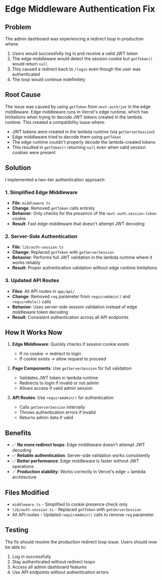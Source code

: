# Edge Middleware Authentication Fix

## Problem
The admin dashboard was experiencing a redirect loop in production where:
1. Users would successfully log in and receive a valid JWT token
2. The edge middleware would detect the session cookie but `getToken()` would return `null`
3. This caused a redirect back to `/login` even though the user was authenticated
4. The loop would continue indefinitely

## Root Cause
The issue was caused by using `getToken` from `next-auth/jwt` in the edge middleware. Edge middleware runs in Vercel's edge runtime, which has limitations when trying to decode JWT tokens created in the lambda runtime. This created a compatibility issue where:

- JWT tokens were created in the lambda runtime (via `getServerSession`)
- Edge middleware tried to decode them using `getToken` 
- The edge runtime couldn't properly decode the lambda-created tokens
- This resulted in `getToken()` returning `null` even when valid session cookies were present

## Solution
I implemented a two-tier authentication approach:

### 1. Simplified Edge Middleware
- **File**: `middleware.ts`
- **Change**: Removed `getToken` calls entirely
- **Behavior**: Only checks for the *presence* of the `next-auth.session-token` cookie
- **Result**: Fast edge middleware that doesn't attempt JWT decoding

### 2. Server-Side Authentication
- **File**: `lib/auth-session.ts`
- **Change**: Replaced `getToken` with `getServerSession`
- **Behavior**: Performs full JWT validation in the lambda runtime where it works reliably
- **Result**: Proper authentication validation without edge runtime limitations

### 3. Updated API Routes
- **Files**: All API routes in `app/api/`
- **Change**: Removed `req` parameter from `requireAdmin()` and `requireRole()` calls
- **Behavior**: Uses server-side session validation instead of edge middleware token decoding
- **Result**: Consistent authentication across all API endpoints

## How It Works Now

1. **Edge Middleware**: Quickly checks if session cookie exists
   - If no cookie → redirect to login
   - If cookie exists → allow request to proceed

2. **Page Components**: Use `getServerSession` for full validation
   - Validates JWT token in lambda runtime
   - Redirects to login if invalid or not admin
   - Allows access if valid admin session

3. **API Routes**: Use `requireAdmin()` for authentication
   - Calls `getServerSession` internally
   - Throws authentication errors if invalid
   - Returns admin data if valid

## Benefits

- ✅ **No more redirect loops**: Edge middleware doesn't attempt JWT decoding
- ✅ **Reliable authentication**: Server-side validation works consistently
- ✅ **Better performance**: Edge middleware is faster without JWT operations
- ✅ **Production stability**: Works correctly in Vercel's edge + lambda architecture

## Files Modified

- `middleware.ts` - Simplified to cookie presence check only
- `lib/auth-session.ts` - Replaced `getToken` with `getServerSession`
- All API routes - Updated `requireAdmin()` calls to remove `req` parameter

## Testing

The fix should resolve the production redirect loop issue. Users should now be able to:
1. Log in successfully
2. Stay authenticated without redirect loops
3. Access all admin dashboard features
4. Use API endpoints without authentication errors
